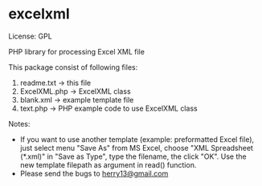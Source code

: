 excelxml
========

License: GPL

PHP library for processing Excel XML file

This package consist of following files:
1. readme.txt -> this file
2. ExcelXML.php -> ExcelXML class
3. blank.xml -> example template file
4. text.php -> PHP example code to use ExcelXML class

Notes:
- If you want to use another template (example: preformatted Excel file), just select menu "Save As" from MS Excel, choose "XML Spreadsheet (*.xml)" in "Save as Type", type the filename, the click "OK". Use the new template filepath as argument in read() function.
- Please send the bugs to herry13@gmail.com
